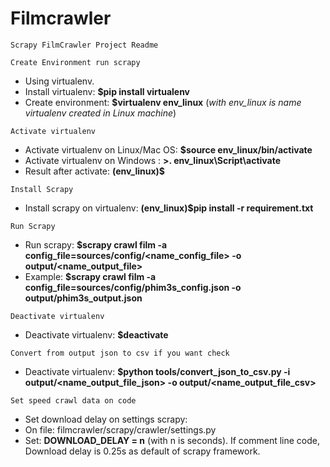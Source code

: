 # Filmcrawler

```
Scrapy FilmCrawler Project Readme
```

```
Create Environment run scrapy
```
* Using virtualenv.
* Install virtualenv: **$pip install virtualenv**
* Create environment: **$virtualenv env_linux** (*with env_linux is name virtualenv created in Linux machine*)

```
Activate virtualenv
```
* Activate virtualenv on Linux/Mac OS: **$source env_linux/bin/activate**
* Activate virtualenv on Windows     : **>. env_linux\Script\activate**
* Result after activate: **(env_linux)$**

```
Install Scrapy
```
* Install scrapy on virtualenv: **(env_linux)$pip install -r requirement.txt**


```
Run Scrapy
```
* Run scrapy: **$scrapy crawl film -a config_file=sources/config/<name_config_file> -o output/<name_output_file>**
* Example: **$scrapy crawl film -a config_file=sources/config/phim3s_config.json -o output/phim3s_output.json**

```
Deactivate virtualenv
```
* Deactivate virtualenv: **$deactivate**

```
Convert from output json to csv if you want check
```
* Deactivate virtualenv: **$python tools/convert_json_to_csv.py -i output/<name_output_file_json> -o output/<name_output_file_csv>**

```
Set speed crawl data on code
```
* Set download delay on settings scrapy:
* On file:  filmcrawler/scrapy/crawler/settings.py
* Set: **DOWNLOAD_DELAY = n** (with n is seconds). If comment line code, Download delay is 0.25s as default of scrapy framework.